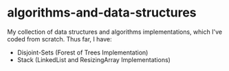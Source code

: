 # algorithms-and-data-structures

My collection of data structures and algorithms implementations, which I've coded from scratch. Thus far, I have:

* Disjoint-Sets (Forest of Trees Implementation)
* Stack (LinkedList and ResizingArray Implementations)
